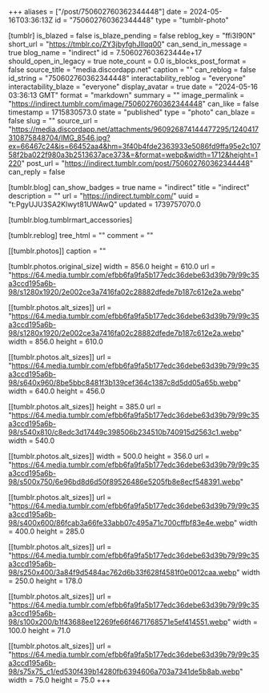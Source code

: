 +++
aliases = ["/post/750602760362344448"]
date = 2024-05-16T03:36:13Z
id = "750602760362344448"
type = "tumblr-photo"

[tumblr]
is_blazed = false
is_blaze_pending = false
reblog_key = "ffi3I90N"
short_url = "https://tmblr.co/ZY3jbyfghJlIqq00"
can_send_in_message = true
blog_name = "indirect"
id = 7.506027603623444e+17
should_open_in_legacy = true
note_count = 0.0
is_blocks_post_format = false
source_title = "media.discordapp.net"
caption = ""
can_reblog = false
id_string = "750602760362344448"
interactability_reblog = "everyone"
interactability_blaze = "everyone"
display_avatar = true
date = "2024-05-16 03:36:13 GMT"
format = "markdown"
summary = ""
image_permalink = "https://indirect.tumblr.com/image/750602760362344448"
can_like = false
timestamp = 1715830573.0
state = "published"
type = "photo"
can_blaze = false
slug = ""
source_url = "https://media.discordapp.net/attachments/960926874144477295/1240417310875848704/IMG_8546.jpg?ex=66467c24&is=66452aa4&hm=3f40b4fde2363933e5086fd9ffa95e2c10758f2ba022f980a3b2513637ace373&=&format=webp&width=1712&height=1220"
post_url = "https://indirect.tumblr.com/post/750602760362344448"
can_reply = false

[tumblr.blog]
can_show_badges = true
name = "indirect"
title = "indirect"
description = ""
url = "https://indirect.tumblr.com/"
uuid = "t:PgyUJU3SA2Klwyt81UWAwQ"
updated = 1739757070.0

[tumblr.blog.tumblrmart_accessories]

[tumblr.reblog]
tree_html = ""
comment = ""

[[tumblr.photos]]
caption = ""

[tumblr.photos.original_size]
width = 856.0
height = 610.0
url = "https://64.media.tumblr.com/efbb6fa9fa5b177edc36debe63d39b79/99c35a3ccd195a6b-98/s1280x1920/2e002ce3a7416fa02c28882dfede7b187c612e2a.webp"

[[tumblr.photos.alt_sizes]]
url = "https://64.media.tumblr.com/efbb6fa9fa5b177edc36debe63d39b79/99c35a3ccd195a6b-98/s1280x1920/2e002ce3a7416fa02c28882dfede7b187c612e2a.webp"
width = 856.0
height = 610.0

[[tumblr.photos.alt_sizes]]
url = "https://64.media.tumblr.com/efbb6fa9fa5b177edc36debe63d39b79/99c35a3ccd195a6b-98/s640x960/8be5bbc8481f3b139cef364c1387c8d5dd05a65b.webp"
width = 640.0
height = 456.0

[[tumblr.photos.alt_sizes]]
height = 385.0
url = "https://64.media.tumblr.com/efbb6fa9fa5b177edc36debe63d39b79/99c35a3ccd195a6b-98/s540x810/c8edc3d17449c398506b234510b740915d2563c1.webp"
width = 540.0

[[tumblr.photos.alt_sizes]]
width = 500.0
height = 356.0
url = "https://64.media.tumblr.com/efbb6fa9fa5b177edc36debe63d39b79/99c35a3ccd195a6b-98/s500x750/6e96bd8d6d50f89526486e5205fb8e8ecf548391.webp"

[[tumblr.photos.alt_sizes]]
url = "https://64.media.tumblr.com/efbb6fa9fa5b177edc36debe63d39b79/99c35a3ccd195a6b-98/s400x600/86fcab3a66fe33abb07c495a71c700cffbf83e4e.webp"
width = 400.0
height = 285.0

[[tumblr.photos.alt_sizes]]
url = "https://64.media.tumblr.com/efbb6fa9fa5b177edc36debe63d39b79/99c35a3ccd195a6b-98/s250x400/3a84f9d5484ac762d6b33f628f4581f0e0012caa.webp"
width = 250.0
height = 178.0

[[tumblr.photos.alt_sizes]]
url = "https://64.media.tumblr.com/efbb6fa9fa5b177edc36debe63d39b79/99c35a3ccd195a6b-98/s100x200/b1f43688ee12269fe66f4671768571e5ef414551.webp"
width = 100.0
height = 71.0

[[tumblr.photos.alt_sizes]]
url = "https://64.media.tumblr.com/efbb6fa9fa5b177edc36debe63d39b79/99c35a3ccd195a6b-98/s75x75_c1/ed530f439b14280fb6394606a703a7341de5b8ab.webp"
width = 75.0
height = 75.0
+++
